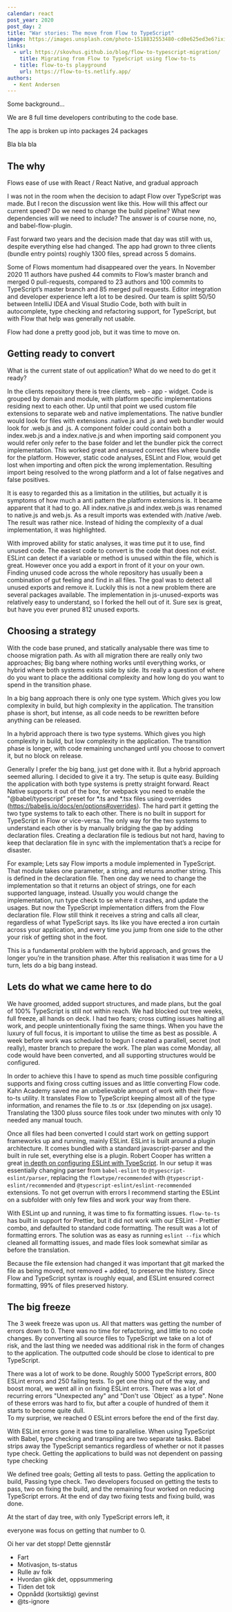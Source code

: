 ```yaml
---
calendar: react
post_year: 2020
post_day: 2
title: "War stories: The move from Flow to TypeScript"
image: https://images.unsplash.com/photo-1518832553480-cd0e625ed3e6?ixid=MXwxMjA3fDB8MHxwaG90by1wYWdlfHx8fGVufDB8fHw%3D&ixlib=rb-1.2.1&auto=format&fit=crop&w=2250&q=80
links:
  - url: https://skovhus.github.io/blog/flow-to-typescript-migration/
    title: Migrating from Flow to TypeScript using flow-to-ts
  - title: flow-to-ts playground
    url: https://flow-to-ts.netlify.app/
authors:
  - Kent Andersen
---
```

Some background…

We are 8 full time developers contributing to the code base. 

The app is broken up into packages 24 packages

Bla bla bla

## The why

Flows ease of use with React / React Native, and gradual approach

I was not in the room when the decision to adapt Flow over TypeScript was made. But I recon the discussion went like this. How will this affect our current speed? Do we need to change the build pipeline? What new dependencies will we need to include? The answer is of course none, no, and babel-flow-plugin. 

Fast forward two years and the decision made that day was still with us, despite everything else had changed. The app had grown to three clients (bundle entry points) roughly 1300 files, spread across 5 domains. 

Some of Flows momentum had disappeared over the years. In November 2020 11 authors have pushed 44 commits to Flow’s master branch and merged 0 pull-requests, compared to 23 authors and 100 commits to TypeScript’s master branch and 85 merged pull requests. Editor integration and developer experience left a lot to be desired. Our team is splitt 50/50 between IntelliJ IDEA and Visual Studio Code, both with built in autocomplete, type checking and refactoring support, for TypeScript, but with Flow that help was generally not usable. 

Flow had done a pretty good job, but it was time to move on.

## Getting ready to convert

What is the current state of out application? What do we need to do get it ready?

In the clients repository there is tree clients, web - app - widget. Code is grouped by domain and module, with platform specific implementations residing next to each other. Up until that point we used custom file extensions to separate web and native implementations. The native bundler would look for files with extensions .native.js and .js and web bundler would look for .web.js and .js. A component folder could contain both a index.web.js and a index.native.js and when importing said component you would refer only refer to the base folder and let the bundler pick the correct implementation. This worked great and ensured correct files where bundle for the platform. However, static code analyses, ESLint and Flow, would get lost when importing and often pick the wrong implementation. Resulting import being resolved to the wrong platform and a lot of false negatives and false positives.

It is easy to regarded this as a limitation in the utilities, but actually it is symptoms of how much a anti pattern the platform extensions is. It became apparent that it had to go. All index.native.js and index.web.js was renamed to native.js and web.js. As a result imports was extended with /native /web. The result was rather nice. Instead of hiding the complexity of a dual implementation, it was highlighted.   

With improved ability for static analyses, it was time put it to use, find unused code. The easiest code to convert is the code that does not exist. ESLint can detect if a variable or method is unused within the file, which is great. However once you add a export in front of it your on your own. Finding unused code across the whole repository has usually been a combination of gut feeling and find in all files. The goal was to detect all unused exports and remove it. Luckily this is not a new problem there are several packages available. The implementation in js-unused-exports was relatively easy to understand, so I forked the hell out of it. Sure sex is great, but have you ever pruned 812 unused exports. 

## Choosing a strategy

With the code base pruned, and statically analysable there was time to choose migration path. As with all migration there are really only two approaches; Big bang where nothing works until everything works, or hybrid where both systems exists side by side. Its really a question of where do you want to place the additional complexity and how long do you want to spend in the transition phase.

In a big bang approach there is only one type system. Which gives you low complexity in build, but high complexity in the application. The transition phase is short, but intense, as all code needs to be rewritten before anything can be released. 

In a hybrid approach there is two type systems. Which gives you high complexity in build, but low complexity in the application. The transition phase is longer, with code remaining unchanged until you choose to convert it, but no block on release.

Generally I prefer the big bang, just get done with it. But a hybrid approach seemed alluring. I decided to give it a try. The setup is quite easy. Building the application with both type systems is pretty straight forward. React Native supports it out of the box, for webpack you need to enable the "@babel/typescript” preset for \*.ts and \*.tsx files using overrides (https://babeljs.io/docs/en/options#overrides). The hard part it getting the two type systems to talk to each other. There is no built in support for TypeScript in Flow or vice-versa. The only way for the two systems to understand each other is by manually bridging the gap by adding declaration files. Creating a declaration file is tedious but not hard, having to keep that declaration file in sync with the implementation that’s a recipe for disaster. 

For example; Lets say Flow imports a module implemented in TypeScript. That module takes one parameter, a string, and returns another string. This is defined in the declaration file. Then one day we need to change the implementation so that it returns an object of strings, one for each supported language, instead. Usually you would change the implementation, run type check to se where it crashes, and update the usages. But now the TypeScript implementation differs from the Flow declaration file. Flow still think it receives a string and calls all clear, regardless of what TypeScript says. Its like you have erected a iron curtain across your application, and every time you jump from one side to the other your risk of getting shot in the foot.

This is a fundamental problem with the hybrid approach, and grows the longer you’re in the transition phase. After this realisation it was time for a U turn, lets do a big bang instead.

## Lets do what we came here to do 

We have groomed, added support structures, and made plans, but the goal of 100% TypeScript is still not within reach. We had blocked out tree weeks, full freeze, all hands on deck. I had two fears; cross cutting issues halting all work, and people unintentionally fixing the same things. When you have the luxury of full focus, it is important to utilise the time as best as possible. A week before work was scheduled to begun I created a parallell, secret (not really), master branch to prepare the work. The plan was come Monday, all code would have been converted, and all supporting structures would be configured. 

In order to achieve this I have to spend as much time possible configuring supports and fixing cross cutting issues and as little converting Flow code. Kahn Academy saved me an unbelievable amount of work with their  flow-to-ts utility. It translates Flow to TypeScript keeping almost all of the type information, and renames the file to .ts or .tsx (depending on jsx usage). Translating the 1300 pluss source files took under two minutes with only 10 needed any manual touch. 

Once all files had been converted I could start work on getting support frameworks up and running, mainly ESLint. ESLint is built around a plugin architecture. It comes bundled with a standard javascript-parser and the built in rule set, everything else is a plugin. Robert Cooper has written a great [in depth on configuring ESLint with TypeScript](https://www.robertcooper.me/using-eslint-and-prettier-in-a-typescript-project). In our setup it was essentially changing parser from `babel-eslint` to `@typescript-eslint/parser`, replacing the   `flowtype/recommended` with `@typescript-eslint/recommended` and `@typescript-eslint/eslint-recommended`  extensions. To not get overrun with errors I recommend starting the ESLint on a subfolder with only few files and work your way from there.

With ESLint up and running, it was time to fix formatting issues. `flow-to-ts` has built in support for Prettier, but it did not work with our ESLint - Prettier combo, and defaulted to standard code formatting. The result was  a lot of formatting errors. The solution was as easy as running `eslint --fix` which cleaned all formatting issues, and made files look somewhat similar as before the translation. 

Because the file extension had changed it was important that git marked the file as being moved, not removed + added, to preserve the history. Since Flow and TypeScript syntax is roughly equal, and ESLint ensured correct formatting, 99% of files preserved history. 

## The big freeze

The 3 week freeze was upon us. All that matters was getting the number of errors down to 0. There was no time for refactoring, and little to no code changes. By converting all source files to TypeScript we take on a lot of risk, and the last thing we needed was additional risk in the form of changes to the application. The outputted code should be close to identical to pre TypeScript. 

There was a lot of work to be done. Roughly 5000 TypeScript errors, 800 ESLint errors and 250 failing tests. To get one thing out of the way, and boost moral, we went all in on fixing ESLint errors. There was a lot of recurring errors "Unexpected any" and "Don't use \`Object\` as a type". None of these errors was hard to fix, but after a couple of hundred of them it starts to become quite dull.\
To my surprise, we reached 0 ESLint errors before the end of the first day.

With ESLint errors gone it was time to parallelise. When using TypeScript with Babel, type checking and transpiling are two separate tasks. Babel strips away the TypeScript semantics regardless of whether or not it passes type check. Getting the applications to build was not dependent on passing type checking

We defined tree goals; Getting all tests to pass. Getting the application to build, Passing type check. Two developers focused on getting the tests to pass, two on fixing the build, and the remaining four worked on reducing TypeScript errors. At the end of day two fixing tests and fixing build, was done. 

At the start of day tree, with only TypeScript errors left, it  



 everyone was focus on getting that number to 0. 



Oi her var det stopp! Dette gjennstår

* Fart
* Motivasjon, ts-status
* Rulle av folk
* Hvordan gikk det, oppsummering
* Tiden det tok
* Oppnådd (kortsiktig) gevinst
* @ts-ignore